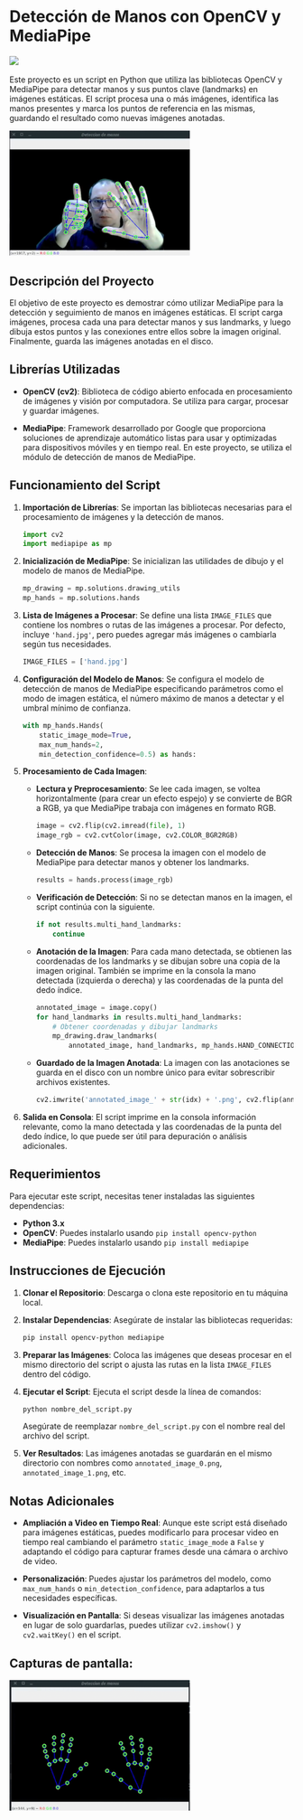 # Detección de Manos con OpenCV y MediaPipe

<span><img src="https://img.shields.io/badge/Python-FFD43B?style=for-the-badge&logo=python&logoColor=blue"/></span>

Este proyecto es un script en Python que utiliza las bibliotecas OpenCV y MediaPipe para detectar manos y sus puntos clave (landmarks) en imágenes estáticas. El script procesa una o más imágenes, identifica las manos presentes y marca los puntos de referencia en las mismas, guardando el resultado como nuevas imágenes anotadas.


<span><img src="https://github.com/VintaBytes/Deteccion-de-Manos-con-OpenCV/blob/main/manos2.png"  width="320px"/></span>


## Descripción del Proyecto

El objetivo de este proyecto es demostrar cómo utilizar MediaPipe para la detección y seguimiento de manos en imágenes estáticas. El script carga imágenes, procesa cada una para detectar manos y sus landmarks, y luego dibuja estos puntos y las conexiones entre ellos sobre la imagen original. Finalmente, guarda las imágenes anotadas en el disco.

## Librerías Utilizadas

- **OpenCV (cv2)**: Biblioteca de código abierto enfocada en procesamiento de imágenes y visión por computadora. Se utiliza para cargar, procesar y guardar imágenes.

- **MediaPipe**: Framework desarrollado por Google que proporciona soluciones de aprendizaje automático listas para usar y optimizadas para dispositivos móviles y en tiempo real. En este proyecto, se utiliza el módulo de detección de manos de MediaPipe.

## Funcionamiento del Script

1. **Importación de Librerías**: Se importan las bibliotecas necesarias para el procesamiento de imágenes y la detección de manos.

   ```python
   import cv2
   import mediapipe as mp
   ```

2. **Inicialización de MediaPipe**: Se inicializan las utilidades de dibujo y el modelo de manos de MediaPipe.

   ```python
   mp_drawing = mp.solutions.drawing_utils
   mp_hands = mp.solutions.hands
   ```

3. **Lista de Imágenes a Procesar**: Se define una lista `IMAGE_FILES` que contiene los nombres o rutas de las imágenes a procesar. Por defecto, incluye `'hand.jpg'`, pero puedes agregar más imágenes o cambiarla según tus necesidades.

   ```python
   IMAGE_FILES = ['hand.jpg']
   ```

4. **Configuración del Modelo de Manos**: Se configura el modelo de detección de manos de MediaPipe especificando parámetros como el modo de imagen estática, el número máximo de manos a detectar y el umbral mínimo de confianza.

   ```python
   with mp_hands.Hands(
       static_image_mode=True,
       max_num_hands=2,
       min_detection_confidence=0.5) as hands:
   ```

5. **Procesamiento de Cada Imagen**:

   - **Lectura y Preprocesamiento**: Se lee cada imagen, se voltea horizontalmente (para crear un efecto espejo) y se convierte de BGR a RGB, ya que MediaPipe trabaja con imágenes en formato RGB.

     ```python
     image = cv2.flip(cv2.imread(file), 1)
     image_rgb = cv2.cvtColor(image, cv2.COLOR_BGR2RGB)
     ```

   - **Detección de Manos**: Se procesa la imagen con el modelo de MediaPipe para detectar manos y obtener los landmarks.

     ```python
     results = hands.process(image_rgb)
     ```

   - **Verificación de Detección**: Si no se detectan manos en la imagen, el script continúa con la siguiente.

     ```python
     if not results.multi_hand_landmarks:
         continue
     ```

   - **Anotación de la Imagen**: Para cada mano detectada, se obtienen las coordenadas de los landmarks y se dibujan sobre una copia de la imagen original. También se imprime en la consola la mano detectada (izquierda o derecha) y las coordenadas de la punta del dedo índice.

     ```python
     annotated_image = image.copy()
     for hand_landmarks in results.multi_hand_landmarks:
         # Obtener coordenadas y dibujar landmarks
         mp_drawing.draw_landmarks(
             annotated_image, hand_landmarks, mp_hands.HAND_CONNECTIONS)
     ```

   - **Guardado de la Imagen Anotada**: La imagen con las anotaciones se guarda en el disco con un nombre único para evitar sobrescribir archivos existentes.

     ```python
     cv2.imwrite('annotated_image_' + str(idx) + '.png', cv2.flip(annotated_image, 1))
     ```

6. **Salida en Consola**: El script imprime en la consola información relevante, como la mano detectada y las coordenadas de la punta del dedo índice, lo que puede ser útil para depuración o análisis adicionales.

## Requerimientos

Para ejecutar este script, necesitas tener instaladas las siguientes dependencias:

- **Python 3.x**
- **OpenCV**: Puedes instalarlo usando `pip install opencv-python`
- **MediaPipe**: Puedes instalarlo usando `pip install mediapipe`

## Instrucciones de Ejecución

1. **Clonar el Repositorio**: Descarga o clona este repositorio en tu máquina local.

2. **Instalar Dependencias**: Asegúrate de instalar las bibliotecas requeridas:

   ```bash
   pip install opencv-python mediapipe
   ```

3. **Preparar las Imágenes**: Coloca las imágenes que deseas procesar en el mismo directorio del script o ajusta las rutas en la lista `IMAGE_FILES` dentro del código.

4. **Ejecutar el Script**: Ejecuta el script desde la línea de comandos:

   ```bash
   python nombre_del_script.py
   ```

   Asegúrate de reemplazar `nombre_del_script.py` con el nombre real del archivo del script.

5. **Ver Resultados**: Las imágenes anotadas se guardarán en el mismo directorio con nombres como `annotated_image_0.png`, `annotated_image_1.png`, etc.

## Notas Adicionales

- **Ampliación a Video en Tiempo Real**: Aunque este script está diseñado para imágenes estáticas, puedes modificarlo para procesar video en tiempo real cambiando el parámetro `static_image_mode` a `False` y adaptando el código para capturar frames desde una cámara o archivo de video.

- **Personalización**: Puedes ajustar los parámetros del modelo, como `max_num_hands` o `min_detection_confidence`, para adaptarlos a tus necesidades específicas.

- **Visualización en Pantalla**: Si deseas visualizar las imágenes anotadas en lugar de solo guardarlas, puedes utilizar `cv2.imshow()` y `cv2.waitKey()` en el script.

## Capturas de pantalla:

<span><img src="https://github.com/VintaBytes/Deteccion-de-Manos-con-OpenCV/blob/main/manos1.png"  width="320px"/></span>
